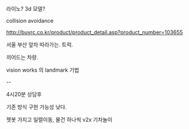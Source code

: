 라이노? 3d 모델?


collision avoidance


http://buyrc.co.kr/product/product_detail.asp?product_number=103655



서울 부산 앞차 따라가는. 트럭.

끼어드는 차량. 



vision works 의 landmark 기법


--

4시20분 상담후

기존 방식
구현 가능성 낮다.

젯봇 가지고 일렬이동, 물건 하나씩 v2x 기차놀이
